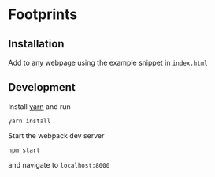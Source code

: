 # Footprints


## Installation

Add to any webpage using the example snippet in `index.html`

## Development
Install [yarn](https://yarnpkg.com/en/docs/install) and run
```
yarn install
```

Start the webpack dev server
```
npm start
```
and navigate to `localhost:8000`
